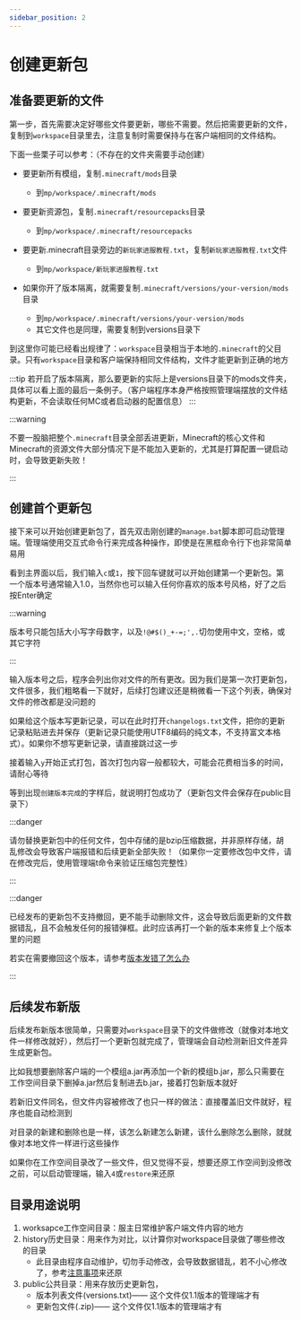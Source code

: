```yaml
---
sidebar_position: 2
---
```


# 创建更新包

## 准备要更新的文件

第一步，首先需要决定好哪些文件要更新，哪些不需要。然后把需要更新的文件，复制到`workspace`目录里去，注意复制时需要保持与在客户端相同的文件结构。

下面一些栗子可以参考：（不存在的文件夹需要手动创建）

+ 要更新所有模组，复制`.minecraft/mods`目录
  + 到`mp/workspace/.minecraft/mods`

+ 要更新资源包，复制`.minecraft/resourcepacks`目录
  + 到`mp/workspace/.minecraft/resourcepacks`

+ 要更新.minecraft目录旁边的`新玩家进服教程.txt`，复制`新玩家进服教程.txt`文件
  + 到`mp/workspace/新玩家进服教程.txt`

+ 如果你开了版本隔离，就需要复制`.minecraft/versions/your-version/mods`目录
  + 到`mp/workspace/.minecraft/versions/your-version/mods`
  + 其它文件也是同理，需要复制到versions目录下

到这里你可能已经看出规律了：`workspace`目录相当于本地的`.minecraft`的父目录。只有`workspace`目录和客户端保持相同文件结构，文件才能更新到正确的地方

:::tip
若开启了版本隔离，那么要更新的实际上是versions目录下的mods文件夹，具体可以看上面的最后一条例子。（客户端程序本身严格按照管理端摆放的文件结构更新，不会读取任何MC或者启动器的配置信息）
:::

:::warning

不要一股脑把整个`.minecraft`目录全部丢进更新，Minecraft的核心文件和Minecraft的资源文件大部分情况下是不能加入更新的，尤其是打算配置一键启动时，会导致更新失败！

:::

## 创建首个更新包

接下来可以开始创建更新包了，首先双击刚创建的`manage.bat`脚本即可启动管理端。管理端使用交互式命令行来完成各种操作，即使是在黑框命令行下也非常简单易用

看到主界面以后，我们输入`c`或`1`，按下回车键就可以开始创建第一个更新包。第一个版本号通常输入1.0，当然你也可以输入任何你喜欢的版本号风格，好了之后按Enter确定

:::warning

版本号只能包括大小写字母数字，以及`!@#$()_+-=;',.`切勿使用中文，空格，或其它字符

:::

输入版本号之后，程序会列出你对文件的所有更改。因为我们是第一次打更新包，文件很多，我们粗略看一下就好，后续打包建议还是稍微看一下这个列表，确保对文件的修改都是没问题的

如果给这个版本写更新记录，可以在此时打开`changelogs.txt`文件，把你的更新记录粘贴进去并保存（更新记录只能使用UTF8编码的纯文本，不支持富文本格式）。如果你不想写更新记录，请直接跳过这一步

接着输入`y`开始正式打包，首次打包内容一般都较大，可能会花费相当多的时间，请耐心等待

等到出现`创建版本完成`的字样后，就说明打包成功了（更新包文件会保存在public目录下）

:::danger

请勿替换更新包中的任何文件，包中存储的是bzip压缩数据，并非原样存储，胡乱修改会导致客户端报错和后续更新全部失败！（如果你一定要修改包中文件，请在修改完后，使用管理端t命令来验证压缩包完整性）

:::

:::danger

已经发布的更新包不支持撤回，更不能手动删除文件，这会导致后面更新的文件数据错乱，且不会触发任何的报错弹框。此时应该再打一个新的版本来修复上个版本里的问题

若实在需要撤回这个版本，请参考[版本发错了怎么办](tutorial-notices.md#版本发错了怎么办)

:::

## 后续发布新版

后续发布新版本很简单，只需要对`workspace`目录下的文件做修改（就像对本地文件一样修改就好），然后打一个更新包就完成了，管理端会自动检测新旧文件差异生成更新包。

比如我想要删除客户端的一个模组a.jar再添加一个新的模组b.jar，那么只需要在工作空间目录下删掉a.jar然后复制进去b.jar，接着打包新版本就好

若新旧文件同名，但文件内容被修改了也只一样的做法：直接覆盖旧文件就好，程序也能自动检测到

对目录的新建和删除也是一样，该怎么新建怎么新建，该什么删除怎么删除，就就像对本地文件一样进行这些操作

如果你在工作空间目录改了一些文件，但又觉得不妥，想要还原工作空间到没修改之前，可以启动管理端，输入`4`或`restore`来还原

## 目录用途说明

1. worksapce工作空间目录：服主日常维护客户端文件内容的地方
2. history历史目录：用来作为对比，以计算你对workspace目录做了哪些修改的目录
   + 此目录由程序自动维护，切勿手动修改，会导致数据错乱，若不小心修改了，参考[注意事项](/guide/caution#不小心修改了history目录)来还原
3. public公共目录：用来存放历史更新包，
   + 版本列表文件(versions.txt)—— 这个文件仅1.1版本的管理端才有
   + 更新包文件(.zip)—— 这个文件仅1.1版本的管理端才有